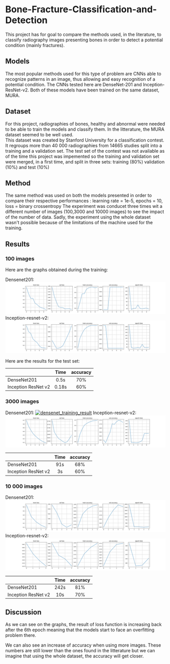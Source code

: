 # Bone-Fracture-Classification-and-Detection

This project has for goal to compare the methods used, in the literature, to classify radiography images presenting bones in order to detect a potential condition (mainly fractures).

## Models
The most popular methods used for this type of problem are CNNs able to recognize patterns in an image, thus allowing and easy recognition of a potential condition. 
The CNNs tested here are DenseNet-201 and Inception-ResNet-v2. Both of these models have been trained on the same dataset, MURA.

## Dataset
For this project, radiographies of bones, healthy and abnormal were needed to be able to train the models and classify them. In the litterature, the MURA dataset seemed to be well used.  
This dataset was created by Stanford University for a classification contest. It regroups more than 40 000 radiographies from 14665 studies split into a training and a validation set. 
The test set of the contest was not available as of the time this project was impemented so the training and validation set were merged, in a first time, and split in three sets: training (80%) validation (10%) and test (10%)

## Method
The same method was used on both the models presented in order to compare their respective performances : learning rate =  1e-5, epochs = 10, loss = binary crossentropy
The experiment was conducet three times wit a different number of images (100,3000 and 10000 images) to see the impact of the number of data.
Sadly, the experiment using the whole dataset wasn't possible because of the limitations of the machine used for the training. 

## Results

### 100 images
Here are the graphs obtained during the training:

Densenet201:
[![densenet_training_result](results-100/densenet_training_results.png)](https://github.com/kevinbecquet/Bone-Fracture-Classification-and-Detection/blob/main/results-100)
Inception-resnet-v2:
[![inception_training_result](results-100/inceptionresnet_training_results.png)](https://github.com/kevinbecquet/Bone-Fracture-Classification-and-Detection/blob/main/results-100)

Here are the results for the test set:

||Time|accuracy|
|---|:---:|:---:|
|DenseNet201|0.5s|70%|
|Inception ResNet v2|0.18s|60%|


### 3000 images 
Densenet201:
[![densenet_training_result](results-3000/densenet_training_results.png)](https://github.com/kevinbecquet/Bone-Fracture-Classification-and-Detection/blob/main/results-3000)
Inception-resnet-v2:
[![inception_training_result](results-3000/inceptionresnet_training_results.png)](https://github.com/kevinbecquet/Bone-Fracture-Classification-and-Detection/blob/main/results-3000)


||Time|accuracy|
|---|:---:|:---:|
|DenseNet201|91s|68%|
|Inception ResNet v2|3s|60%|


### 10 000 images
 
Densenet201:
[![densenet_training_result](results-10000/densenet_training_results.png)](https://github.com/kevinbecquet/Bone-Fracture-Classification-and-Detection/blob/main/results-10000)
Inception-resnet-v2:
[![inception_training_result](results-10000/inceptionresnet_training_results.png)](https://github.com/kevinbecquet/Bone-Fracture-Classification-and-Detection/blob/main/results-10000)

||Time|accuracy|
|---|:---:|:---:|
|DenseNet201|242s|81%|
|Inception ResNet v2|10s|70%|


## Discussion

As we can see on the graphs, the result of loss function is increasing back after the 6th epoch meaning that the models start to face an overfitting problem there. 

We can also see an increase of accuracy when using more images. These numbers are still lower than the ones found in the litterature but we can imagine that using the whole dataset, the accuracy will get closer. 
